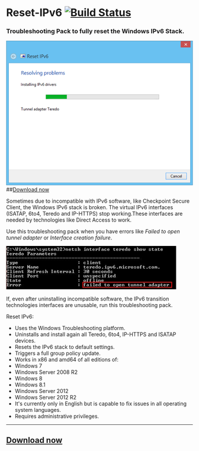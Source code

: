 Reset-IPv6 [![Build Status](https://ci.appveyor.com/api/projects/status/github/Tulpep/Reset-IPv6)](https://ci.appveyor.com/project/tulpep/Reset-IPv6)
==========

### Troubleshooting Pack to fully reset the Windows IPv6 Stack.

![Screenshot](ProjectDescription/Scheenshot.png)
##[Download now](https://github.com/Tulpep/Reset-IPv6/releases/download/2.0.13/ResetIPv6.diagcab)

Sometimes due to incompatible with IPv6 software, like Checkpoint Secure Client, the Windows IPv6 stack is broken. The virtual IPv6 interfaces (ISATAP, 6to4, Teredo and IP-HTTPS) stop working.These interfaces are needed by technologies like Direct Access to work.

Use this troubleshooting pack when you have errors like *Failed to open tunnel adapter* or *Interface creation failure*.

![Failed to open tunnel adapter](ProjectDescription/ErrorTeredo.png)

If, even after uninstalling incompatible software, the IPv6 transition technologies interfaces are unusable, run this troubleshooting pack.

Reset IPv6:
* Uses the Windows Troubleshooting platform.
* Uninstalls and install again all Teredo, 6to4, IP-HTTPS and ISATAP devices.
* Resets the IPv6 stack to default settings.
* Triggers a full group policy update.
* Works in x86 and amd64 of all editions of:
 * Windows 7
 * Windows Server 2008 R2
 * Windows 8
 * Windows 8.1
 * Windows Server 2012
 * Windows Server 2012 R2
* It's currently only in English but is capable to fix issues in all operating system languages.
* Requires administrative privileges.

---
## [Download now](https://github.com/Tulpep/Reset-IPv6/releases/download/V2.0/ResetIPv6.diagcab)
